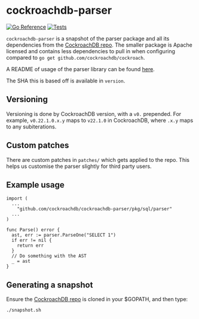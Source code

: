 # cockroachdb-parser

[![Go Reference](https://pkg.go.dev/badge/github.com/cockroachdb/cockroachdb-parser.svg)](https://pkg.go.dev/github.com/cockroachdb/cockroachdb-parser)
[![Tests](https://github.com/cockroachdb/cockroachdb-parser/actions/workflows/go.yml/badge.svg)](https://github.com/cockroachdb/cockroachdb-parser/actions/workflows/go.yml)

`cockroachdb-parser` is a snapshot of the parser package and
all its dependencies from the [CockroachDB repo][repo]. The
smaller package is Apache licensed and contains less dependencies
to pull in when configuring compared to `go get github.com/cockroachdb/cockroach`.

A README of usage of the parser library can be found [here][parserreadme].

The SHA this is based off is available in `version`.

## Versioning

Versioning is done by CockroachDB version, with a `v0.` prepended.
For example, `v0.22.1.0.x.y` maps to `v22.1.0` in CockroachDB, where
`.x.y` maps to any subiterations.

## Custom patches

There are custom patches in `patches/` which gets applied to the repo.
This helps us customise the parser slightly for third party users.

## Example usage

```
import (
  ...
	"github.com/cockroachdb/cockroachdb-parser/pkg/sql/parser"
  ...
)

func Parse() error {
  ast, err := parser.ParseOne("SELECT 1")
  if err != nil {
    return err
  }
  // Do something with the AST
  _ = ast
}
```

## Generating a snapshot

Ensure the [CockroachDB repo][repo] is cloned in your $GOPATH, and then type:

```sh
./snapshot.sh
```

[repo]: https://github.com/cockroachdb/cockroach
[parserreadme]: pkg/sql/parser/README.md
